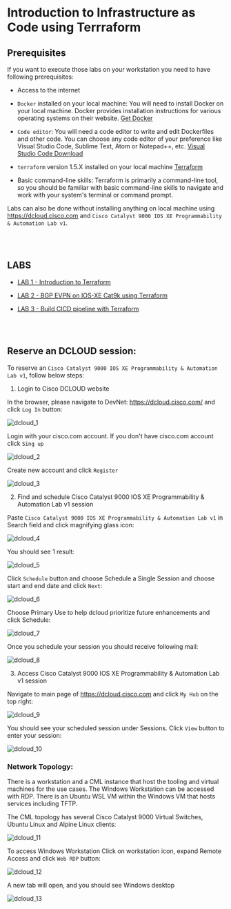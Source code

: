 # Introduction to Infrastructure as Code using Terrraform

## Prerequisites

If you want to execute those labs on your workstation you need to have following prerequisites:

- Access to the internet

- `Docker` installed on your local machine: You will need to install Docker on your local machine. Docker provides installation instructions for various operating systems on their website. [Get Docker](https://docs.docker.com/get-docker/)

- `Code editor`: You will need a code editor to write and edit Dockerfiles and other code. You can choose any code editor of your preference like Visual Studio Code, Sublime Text, Atom or Notepad++, etc. [Visual Studio Code Download](https://code.visualstudio.com/)

- `terraform` version 1.5.X installed on your local machine [Terraform](https://developer.hashicorp.com/terraform/downloads)

- Basic command-line skills: Terraform is primarily a command-line tool, so you should be familiar with basic command-line skills to navigate and work with your system's terminal or command prompt.

Labs can also be done without installing anything on local machine using https://dcloud.cisco.com and `Cisco Catalyst 9000 IOS XE Programmability & Automation Lab v1`.


<br></br>

## LABS

- [LAB 1 - Introduction to Terraform](labs/lab1/README.md)

- [LAB 2 - BGP EVPN on IOS-XE Cat9k using Terraform](labs/lab2/README.md)

- [LAB 3 - Build CICD pipeline with Terraform](labs/lab3/README.md)

<br></br>

## Reserve an DCLOUD session:

To reserve an `Cisco Catalyst 9000 IOS XE Programmability & Automation Lab v1`, follow below steps:

1. Login to Cisco DCLOUD website

In the browser, please navigate to DevNet: https://dcloud.cisco.com/ and click `Log In` button:

![dcloud_1](images/dcloud_1.png)

Login with your cisco.com account. If you don't have cisco.com account click `Sing up`

![dcloud_2](images/dcloud_2.png)

Create new account and click `Register`

![dcloud_3](images/dcloud_3.png)

2. Find and schedule Cisco Catalyst 9000 IOS XE Programmability & Automation Lab v1 session

Paste `Cisco Catalyst 9000 IOS XE Programmability & Automation Lab v1` in Search field and click magnifying glass icon:

![dcloud_4](images/dcloud_4.png)

You should see 1 result:

![dcloud_5](images/dcloud_5.png)

Click `Schedule` button and choose Schedule a Single Session and choose start and end date and click `Next`:

![dcloud_6](images/dcloud_6.png)

Choose Primary Use to help dcloud prioritize future enhancements and click Schedule:

![dcloud_7](images/dcloud_7.png)

Once you schedule your session you should receive following mail:

![dcloud_8](images/dcloud_8.png)

3. Access Cisco Catalyst 9000 IOS XE Programmability & Automation Lab v1 session

Navigate to main page of https://dcloud.cisco.com and click `My Hub` on the top right:

![dcloud_9](images/dcloud_9.png)

You should see your scheduled session under Sessions. Click `View` button to enter your session:

![dcloud_10](images/dcloud_10.png)

### Network Topology:

There is a workstation and a CML instance that host the tooling and virtual machines for the use cases. The Windows Workstation can be accessed with RDP. There is an Ubuntu WSL VM within the Windows VM that hosts services including TFTP.

The CML topology has several Cisco Catalyst 9000 Virtual Switches, Ubuntu Linux and Alpine Linux clients:

![dcloud_11](images/dcloud_11.png)

To access Windows Workstation Click on workstation icon, expand Remote Access and click `Web RDP` button:

![dcloud_12](images/dcloud_12.png)

A new tab will open, and you should see Windows desktop

![dcloud_13](images/dcloud_13.png)
